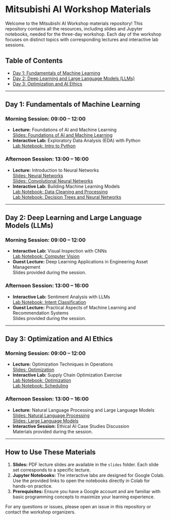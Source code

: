 # Mitsubishi AI Workshop Materials

Welcome to the Mitsubishi AI Workshop materials repository! This repository contains all the resources, including slides and Jupyter notebooks, needed for the three-day workshop. Each day of the workshop focuses on distinct topics with corresponding lectures and interactive lab sessions.

## Table of Contents

- [Day 1: Fundamentals of Machine Learning](#day-1-fundamentals-of-machine-learning)
- [Day 2: Deep Learning and Large Language Models (LLMs)](#day-2-deep-learning-and-large-language-models-llms)
- [Day 3: Optimization and AI Ethics](#day-3-optimization-and-ai-ethics)

---

## Day 1: Fundamentals of Machine Learning

### Morning Session: 09:00 – 12:00
- **Lecture:** Foundations of AI and Machine Learning  
  [Slides: Foundations of AI and Machine Learning](https://github.com/CARTE-Toronto/mitsubishi-workshop/blob/main/slides/Day%201%20Lecture%201%20Foundations%20of%20AI%20and%20Machine%20Learning.pdf)
- **Interactive Lab:** Exploratory Data Analysis (EDA) with Python  
  [Lab Notebook: Intro to Python](https://colab.research.google.com/github/CARTE-Toronto/mitsubishi-workshop/blob/main/labs/lab_1_0_intro_to_python.ipynb)

### Afternoon Session: 13:00 – 16:00
- **Lecture:** Introduction to Neural Networks  
  [Slides: Neural Networks](https://github.com/CARTE-Toronto/mitsubishi-workshop/blob/main/slides/Day%201%20Lecture%202a%20Neural%20Networks.pdf)  
  [Slides: Convolutional Neural Networks](https://github.com/CARTE-Toronto/mitsubishi-workshop/blob/main/slides/Day%201%20Lecture%202b%20Convolutional%20Neural%20Networks.pdf)
- **Interactive Lab:** Building Machine Learning Models  
  [Lab Notebook: Data Cleaning and Processing](https://colab.research.google.com/github/CARTE-Toronto/mitsubishi-workshop/blob/main/labs/lab_1_1_data_cleaning_and_processing.ipynb)  
  [Lab Notebook: Decision Trees and Neural Networks](https://colab.research.google.com/github/CARTE-Toronto/mitsubishi-workshop/blob/main/labs/lab_1_2_decision_trees_and_neural_networks.ipynb)

---

## Day 2: Deep Learning and Large Language Models (LLMs)

### Morning Session: 09:00 – 12:00
- **Interactive Lab:** Visual Inspection with CNNs  
  [Lab Notebook: Computer Vision](https://colab.research.google.com/github/CARTE-Toronto/mitsubishi-workshop/blob/main/labs/lab_2_1_computer_vision.ipynb)
- **Guest Lecture:** Deep Learning Applications in Engineering Asset Management  
  Slides provided during the session.

### Afternoon Session: 13:00 – 16:00
- **Interactive Lab:** Sentiment Analysis with LLMs  
  [Lab Notebook: Intent Classification](https://colab.research.google.com/github/CARTE-Toronto/mitsubishi-workshop/blob/main/labs/lab_2_2_intent_classification.ipynb)
- **Guest Lecture:** Practical Aspects of Machine Learning and Recommendation Systems  
  Slides provided during the session.

---

## Day 3: Optimization and AI Ethics

### Morning Session: 09:00 – 12:00
- **Lecture:** Optimization Techniques in Operations  
  [Slides: Optimization](https://github.com/CARTE-Toronto/mitsubishi-workshop/blob/main/slides/Day%203%20Lecture%201%20Optimization.pdf)
- **Interactive Lab:** Supply Chain Optimization Exercise  
  [Lab Notebook: Optimization](https://colab.research.google.com/github/CARTE-Toronto/mitsubishi-workshop/blob/main/labs/lab_3_1a_optimization.ipynb)  
  [Lab Notebook: Scheduling](https://colab.research.google.com/github/CARTE-Toronto/mitsubishi-workshop/blob/main/labs/lab_3_1b_scheduling.ipynb)

### Afternoon Session: 13:00 – 16:00
- **Lecture:** Natural Language Processing and Large Language Models  
  [Slides: Natural Language Processing](https://github.com/CARTE-Toronto/mitsubishi-workshop/blob/main/slides/Day%203%20Lecture%202a%20Natural%20Language%20Processing.pdf)  
  [Slides: Large Language Models](https://github.com/CARTE-Toronto/mitsubishi-workshop/blob/main/slides/Day%203%20Lecture%202b%20Large%20Language%20Models.pdf)
- **Interactive Session:** Ethical AI Case Studies Discussion  
  Materials provided during the session.

---

## How to Use These Materials

1. **Slides:** PDF lecture slides are available in the `slides` folder. Each slide set corresponds to a specific lecture.
2. **Jupyter Notebooks:** The interactive labs are designed for Google Colab. Use the provided links to open the notebooks directly in Colab for hands-on practice.
3. **Prerequisites:** Ensure you have a Google account and are familiar with basic programming concepts to maximize your learning experience.

For any questions or issues, please open an issue in this repository or contact the workshop organizers.
